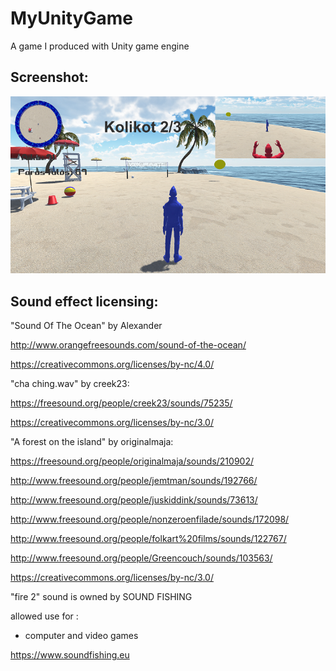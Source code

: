 # MyUnityGame
A game I produced with Unity game engine

## Screenshot:
![alt text](https://github.com/Dr-DeBugg/MyUnityGame/blob/master/unity_game_screenshot.png "Screenshot 1")

## Sound effect licensing:

"Sound Of The Ocean" by Alexander

http://www.orangefreesounds.com/sound-of-the-ocean/

https://creativecommons.org/licenses/by-nc/4.0/


"cha ching.wav" by creek23:

https://freesound.org/people/creek23/sounds/75235/

https://creativecommons.org/licenses/by-nc/3.0/

"A forest on the island" by originalmaja:

https://freesound.org/people/originalmaja/sounds/210902/

http://www.freesound.org/people/jemtman/sounds/192766/

http://www.freesound.org/people/juskiddink/sounds/73613/

http://www.freesound.org/people/nonzeroenfilade/sounds/172098/

http://www.freesound.org/people/folkart%20films/sounds/122767/

http://www.freesound.org/people/Greencouch/sounds/103563/

https://creativecommons.org/licenses/by-nc/3.0/


"fire 2" sound is owned by SOUND FISHING

allowed use for :
- computer and video games

https://www.soundfishing.eu
